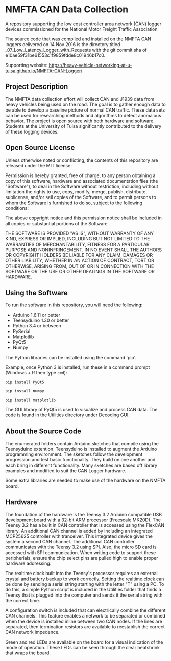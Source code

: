 # NMFTA CAN Data Collection
A repository supporting the low cost controller area network (CAN) logger devices commissioned for the National Motor Freight Traffic Association

The source code that was compiled and installed on the NMFTA CAN loggers delivered on 14 Nov 2016 is the directory titled  _07_Low_Latency_Logger_with_Requests with the git commit sha of e10ae59f31be61553c1f9859fdde8c01946b17c0.

Supporting website: https://heavy-vehicle-networking-at-u-tulsa.github.io/NMFTA-CAN-Logger/

## Project Description
The NMFTA data collection effort will collect CAN and J1939 data from heavy vehicles being used on the road. The goal is to gather enough data to be able to develop a baseline picture of normal CAN traffic. These data sets can be used for researching methods and algorithms to detect anomalous behavior. The project is open source with both hardware and software. Students at the University of Tulsa significantly contributed to the delivery of these logging devices. 

## Open Source License
Unless otherwise noted or conflicting, the contents of this repository are released under the MIT license:

Permission is hereby granted, free of charge, to any person obtaining a copy
of this software, hardware and associated documentation files (the "Software"), to deal
in the Software without restriction, including without limitation the rights
to use, copy, modify, merge, publish, distribute, sublicense, and/or sell
copies of the Software, and to permit persons to whom the Software is
furnished to do so, subject to the following conditions:

The above copyright notice and this permission notice shall be included in all
copies or substantial portions of the Software.

THE SOFTWARE IS PROVIDED "AS IS", WITHOUT WARRANTY OF ANY KIND, EXPRESS OR
IMPLIED, INCLUDING BUT NOT LIMITED TO THE WARRANTIES OF MERCHANTABILITY,
FITNESS FOR A PARTICULAR PURPOSE AND NONINFRINGEMENT. IN NO EVENT SHALL THE
AUTHORS OR COPYRIGHT HOLDERS BE LIABLE FOR ANY CLAIM, DAMAGES OR OTHER
LIABILITY, WHETHER IN AN ACTION OF CONTRACT, TORT OR OTHERWISE, ARISING FROM,
OUT OF OR IN CONNECTION WITH THE SOFTWARE OR THE USE OR OTHER DEALINGS IN THE
SOFTWARE OR HARDWARE.

## Using the Software
To run the software in this repository, you will need the following:
* Arduino 1.6.11 or better
* Teensyduino 1.30 or better 
* Python 3.4 or between
* PySerial
* Matplotlib
* PyQt5
* Numpy


The Python libraries can be installed using the command 'pip'.

Example, once Python 3 is installed, run these in a command prompt (Windows + R then type ```cmd```):

```pip install PyQt5```

```pip install numpy```

```pip install matplotlib```

The GUI library of PyQt5 is used to visualize and process CAN data. The code is found in the Utilities directory under Decoding GUI.


## About the Source Code
The enumerated folders contain Arduino sketches that compile using the Teensyduino extention. Teensyduino is installed to augment the Arduino programming environment. The sketches follow the development progression and test basic functionality. They build on one another and each bring in different functionality. Many sketches are based off library examples and modified to suit the CAN Logger hardware.

Some extra libraries are needed to make use of the hardware on the NMFTA board.

## Hardware
The foundation of the hardware is the Teensy 3.2 Arduino compatible USB development board with a 32-bit ARM processor (Freescale MK20D). The Teensy 3.2 has a built in CAN controller that is accessed using the FlexCAN library. An additional CAN channel is added by including an integrated MCP25625 controller with tranceiver. This integrated device gives the system a second CAN channel. The additional CAN controller communicates with the Teensy 3.2 using SPI. Also, the micro SD card is accessed with SPI communication. When writing code to support these peripherials, ensure the chip select pins are pulled high to enable proper hardware addressing. 

The realtime clock built into the Teensy's processor requires an external crystal and battery backup to work correctly. Setting the realtime clock can be done by sending a serial string starting with the letter "T" using a PC. To do this, a simple Python script is included in the Utilities folder that finds a Teensy that is plugged into the computer and sends it the serial string with the correct time. 

A configuration switch is included that can electrically combine the different CAN channels. This feature enables a network to be separated or combined when the device is installed inline between two CAN nodes. If the lines are separated, then termination resistors are available to reestablish the correct CAN network impedence.

Green and red LEDs are available on the board for a visual indication of the mode of operation. These LEDs can be seen through the clear heatshrink that wraps the board.



